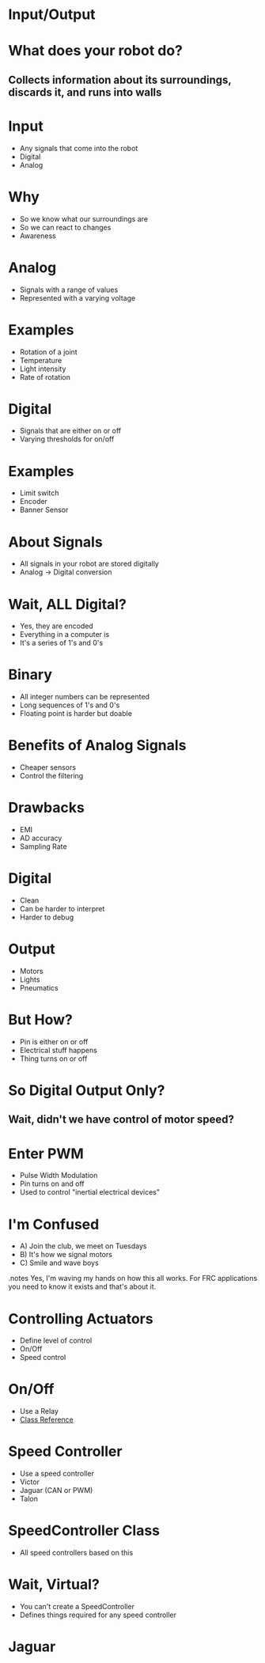 <!SLIDE incremental bullets>
# Input/Output

<!SLIDE center>
# What does your robot do?
## Collects information about its surroundings, discards it, and runs into walls

<!SLIDE incremental bullets>
# Input
* Any signals that come into the robot
* Digital
* Analog

<!SLIDE incremental bullets>
# Why
* So we know what our surroundings are
* So we can react to changes
* Awareness

<!SLIDE incremental bullets>
# Analog
* Signals with a range of values
* Represented with a varying voltage

<!SLIDE incremental small bullets>
# Examples
* Rotation of a joint
* Temperature
* Light intensity
* Rate of rotation

<!SLIDE incremental bullets>
# Digital 
* Signals that are either on or off
* Varying thresholds for on/off

<!SLIDE incremental bullets>
# Examples
* Limit switch
* Encoder
* Banner Sensor

<!SLIDE incremental bullets>
# About Signals
* All signals in your robot are stored digitally
* Analog -> Digital conversion

<!SLIDE incremental bullets>
# Wait, __ALL__ Digital?
* Yes, they are encoded
* Everything in a computer is
* It's a series of 1's and 0's

<!SLIDE incremental bullets>
# Binary
* All integer numbers can be represented
* Long sequences of 1's and 0's
* Floating point is harder but doable

<!SLIDE incremental bullets>
# Benefits of Analog Signals
* Cheaper sensors
* Control the filtering

<!SLIDE incremental bullets>
# Drawbacks
* EMI
* AD accuracy
* Sampling Rate

<!SLIDE incremental bullets>
# Digital
* Clean
* Can be harder to interpret
* Harder to debug

<!SLIDE incremental bullets>
# Output
* Motors
* Lights
* Pneumatics

<!SLIDE incremental bullets>
# But How?
* Pin is either on or off
* Electrical stuff happens
* Thing turns on or off

<!SLIDE incremental bullets>
# So Digital Output Only?
## Wait, didn't we have control of motor speed? 

<!SLIDE incremental bullets>
# Enter PWM
* Pulse Width Modulation
* Pin turns on and off 
* Used to control "inertial electrical devices"

<!SLIDE incremental bullets>
# I'm Confused
* A) Join the club, we meet on Tuesdays
* B) It's how we signal motors
* C) Smile and wave boys

.notes Yes, I'm waving my hands on how this all works. For FRC applications you need to know it exists and that's about it.

<!SLIDE incremental bullets>
# Controlling Actuators
* Define level of control
* On/Off
* Speed control

<!SLIDE incremental bullets>
# On/Off
* Use a Relay
* [Class Reference](http://localhost:8080/class_relay.html)

<!SLIDE incremental bullets>
# Speed Controller
* Use a speed controller
* Victor
* Jaguar (CAN or PWM)
* Talon 

<!SLIDE incremental bullets>
# SpeedController Class
* All speed controllers based on this

<!SLIDE incremental bullets>
# Wait, Virtual?
* You can't create a SpeedController 
* Defines things required for any speed controller

<!SLIDE incremental bullets>
# Jaguar